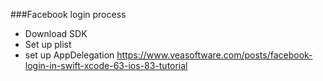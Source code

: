 ###Facebook login process
* Download SDK
* Set up plist
* set up AppDelegation <https://www.veasoftware.com/posts/facebook-login-in-swift-xcode-63-ios-83-tutorial>
